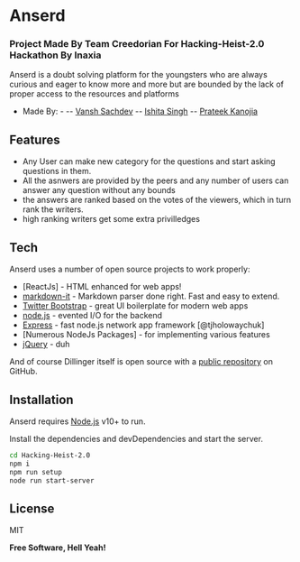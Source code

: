 # Anserd
### Project Made By Team Creedorian For Hacking-Heist-2.0 Hackathon By Inaxia


Anserd is a doubt solving platform for the youngsters who are always curious and eager to know more and more but are bounded by the lack of proper access to the resources and platforms

- Made By: -
-- [Vansh Sachdev](https://github.com/mrarthor)
-- [Ishita Singh](https://github.com/Ishita-Singh1808)
-- [Prateek Kanojia](https://github.com/Prateek844866)
## Features

- Any User can make new category for the questions and start asking questions in them.
- All the asnwers are provided by the peers and any number of users can answer any question without any bounds
- the answers are ranked based on the votes of the viewers, which in turn rank the writers.
- high ranking writers get some extra privilledges 

## Tech

Anserd uses a number of open source projects to work properly:

- [ReactJs] - HTML enhanced for web apps!
- [markdown-it] - Markdown parser done right. Fast and easy to extend.
- [Twitter Bootstrap] - great UI boilerplate for modern web apps
- [node.js] - evented I/O for the backend
- [Express] - fast node.js network app framework [@tjholowaychuk]
- [Numerous NodeJs Packages] - for implementing various features 
- [jQuery] - duh

And of course Dillinger itself is open source with a [public repository][dill]
 on GitHub.

## Installation

Anserd requires [Node.js](https://nodejs.org/) v10+ to run.

Install the dependencies and devDependencies and start the server.

```sh
cd Hacking-Heist-2.0
npm i
npm run setup
node run start-server
```


## License

MIT

**Free Software, Hell Yeah!**

[//]: # (These are reference links used in the body of this note and get stripped out when the markdown processor does its job. There is no need to format nicely because it shouldn't be seen. Thanks SO - http://stackoverflow.com/questions/4823468/store-comments-in-markdown-syntax)

   [dill]: <https://github.com/MrArthor/Hacking-Heist-2.0>
   [git-repo-url]: <https://github.com/MrArthor/Hacking-Heist-2.0.git>
   [markdown-it]: <https://github.com/markdown-it/markdown-it>
   [node.js]: <http://nodejs.org>
   [Twitter Bootstrap]: <http://twitter.github.com/bootstrap/>
   [jQuery]: <http://jquery.com>
   [express]: <http://expressjs.com>

